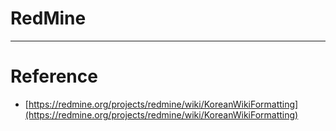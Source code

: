 # RedMine

---

# Reference 
- [https://redmine.org/projects/redmine/wiki/KoreanWikiFormatting](https://redmine.org/projects/redmine/wiki/KoreanWikiFormatting)

